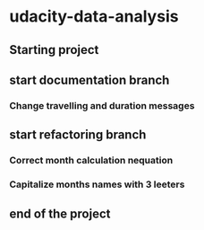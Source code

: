 # udacity-data-analysis
## Starting project
## start documentation branch
### Change travelling and duration messages
## start refactoring branch
### Correct month calculation nequation
### Capitalize months names with 3 leeters
## end of the project
